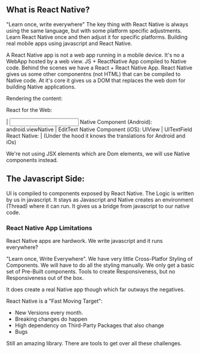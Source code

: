 ## What is React Native?

"Learn once, write everywhere"
The key thing with React Native is always using the same language, but with some platform specific adjustments. Learn React Native once and then adjust it for specific platforms. Building real mobile apps using javascript and React Native.

A React Native app is not a web app running in a mobile device. It's no a WebApp hosted by a web view. JS + ReactNative App compiled to Native code. 
Behind the scenes we have a React + React Native App. React Native gives us some other componentns (not HTML) that can be compiled to Native code. At it's core it gives us a DOM that replaces the web dom for building Native applications.

Rendering the content:

React for the Web: <div> | <input>
Native Component (Android): android.viewNative | EditText
Native Component (iOS): UIView | UITextField
React Native: <View> | <TextInput> (Under the hood it knows the translations for Android and iOs)

We're not using JSX elements which are Dom elements, we will use Native components instead.

## The Javascript Side:

UI is compiled to components exposed by React Native. The Logic is written by us in javascript. It stays as Javascript and Native creates an environment (Thread) where it can run. It gives us a bridge from javascript to our native code.

### React Native App Limitations

React Native apps are hardwork. We write javascript and it runs everywhere?

"Learn once, Write Everywhere". We have very little Cross-Platfor Styling of Components. We will have to do all the styling manually. We only get a basic set of Pre-Built components. Tools to create Responsiveness, but no Responsiveness out of the box.

It does create a real Native app though which far outways the negatives.

React Native is a "Fast Moving Target":
- New Versions every month. 
- Breaking changes do happen
- High dependency on Third-Party Packages that also change
- Bugs

Still an amazing library. There are tools to get over all these challenges.